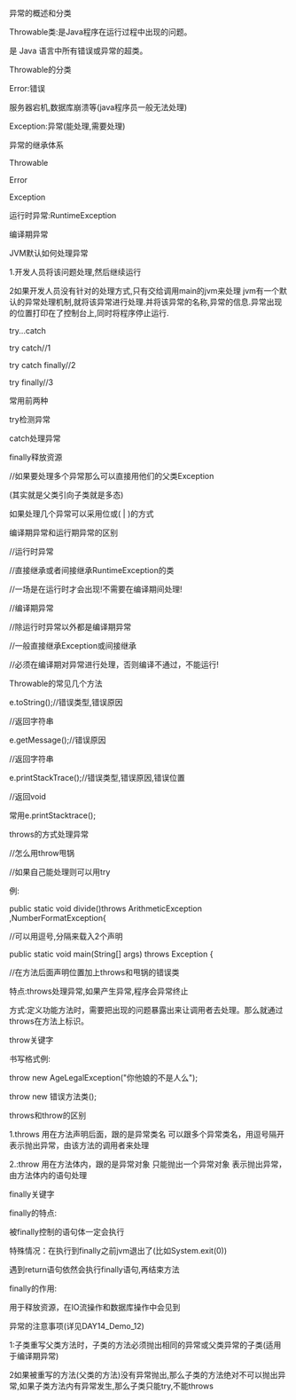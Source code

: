 异常的概述和分类

Throwable类:是Java程序在运行过程中出现的问题。

是 Java 语言中所有错误或异常的超类。

Throwable的分类

Error:错误

服务器宕机,数据库崩溃等(java程序员一般无法处理)

Exception:异常(能处理,需要处理)

  

异常的继承体系

Throwable

Error

Exception

运行时异常:RuntimeException

编译期异常

  

JVM默认如何处理异常

1.开发人员将该问题处理,然后继续运行

2如果开发人员没有针对的处理方式,只有交给调用main的jvm来处理 jvm有一个默认的异常处理机制,就将该异常进行处理.并将该异常的名称,异常的信息.异常出现的位置打印在了控制台上,同时将程序停止运行.

  

try...catch

  

try catch//1

try catch finally//2

try finally//3

常用前两种

try检测异常

catch处理异常

finally释放资源

//如果要处理多个异常那么可以直接用他们的父类Exception

(其实就是父类引向子类就是多态)

如果处理几个异常可以采用位或( | )的方式

  

编译期异常和运行期异常的区别

//运行时异常

//直接继承或者间接继承RuntimeException的类

//一场是在运行时才会出现!不需要在编译期间处理!

//编译期异常

//除运行时异常以外都是编译期异常

//一般直接继承Exception或间接继承

//必须在编译期对异常进行处理，否则编译不通过，不能运行!

  

Throwable的常见几个方法

e.toString();//错误类型,错误原因

//返回字符串

e.getMessage();//错误原因

//返回字符串

e.printStackTrace();//错误类型,错误原因,错误位置

//返回void

常用e.printStacktrace();

  

throws的方式处理异常

//怎么用throw甩锅

//如果自己能处理则可以用try

例:

public static void divide()throws ArithmeticException ,NumberFormatException{

//可以用逗号,分隔来载入2个声明

public static void main(String[] args) throws Exception {

//在方法后面声明位置加上throws和甩锅的错误类

特点:throws处理异常,如果产生异常,程序会异常终止

方式:定义功能方法时，需要把出现的问题暴露出来让调用者去处理。那么就通过throws在方法上标识。

throw关键字

书写格式例:

throw new AgeLegalException("你他娘的不是人么");

throw new 错误方法类();

throws和throw的区别

1.throws 用在方法声明后面，跟的是异常类名 可以跟多个异常类名，用逗号隔开 表示抛出异常，由该方法的调用者来处理

2.:throw 用在方法体内，跟的是异常对象 只能抛出一个异常对象 表示抛出异常，由方法体内的语句处理

  

finally关键字

finally的特点:

被finally控制的语句体一定会执行

特殊情况：在执行到finally之前jvm退出了(比如System.exit(0))

遇到return语句依然会执行finally语句,再结束方法

finally的作用:

用于释放资源，在IO流操作和数据库操作中会见到

  

异常的注意事项(详见DAY14_Demo_12)

1:子类重写父类方法时，子类的方法必须抛出相同的异常或父类异常的子类(适用于编译期异常)

2如果被重写的方法(父类的方法)没有异常抛出,那么子类的方法绝对不可以抛出异常,如果子类方法内有异常发生,那么子类只能try,不能throws